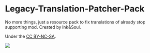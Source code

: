 # Legacy-Translation-Patcher-Pack
No more things, just a resource pack to fix translations of already stop supporting mod. Created by Ink&amp;Soul.

Under the [CC BY-NC-SA](https://creativecommons.org/licenses/by-nc-sa/4.0/).

![](https://mirrors.creativecommons.org/presskit/buttons/88x31/png/by-nc-sa.png)
